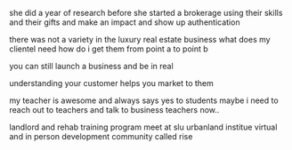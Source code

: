 she did a year of research before she started a brokerage
using their skills and their gifts and make an impact and show up authentication

there was not a variety in the luxury real estate business
what does my clientel need how do i get them from point a to point b

you can still launch a business and be in real

understanding your customer helps you market to them

my teacher is awesome and always says yes to students
maybe i need to reach out to teachers and talk to  business teachers now..

landlord and rehab training program meet at slu
urbanland institue virtual and in person
development community called rise
